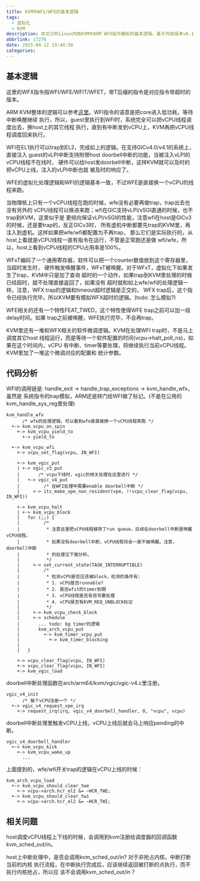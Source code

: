 ```yaml
---
title: KVM中WFI/WFE的基本逻辑
tags:
  - 虚拟化
  - KVM
description: 本文分析Linux内核KVM中ARM WFX指令模拟的基本逻辑。基于内核版本v6.11-rc7。
abbrlink: 17276
date: 2025-04-12 19:44:50
categories:
---
```


基本逻辑
---------

这里的WFX指令指WFI/WFE/WFIT/WFET，带T后缀的指令是对应指令带超时的版本。

ARM KVM整体的逻辑可以参考[这里](https://wangzhou.github.io/Linux内核ARM64-KVM虚拟化基本逻辑/)。WFI指令的语意是把core进入低功耗，等待中断唤醒继续
执行，所以，guest里执行到WFI时，系统完全可以把vCPU线程调度出去，换host上的其它线程
执行，直到有中断发到vCPU上，KVM再把vCPU线程调度回来执行。

WFI在EL1执行可以trap到EL2，完成如上的逻辑。在支持GICv4.0/v4.1的系统上，直接注入
guest的vLPI中断支持附带host doorbell中断的功能，当被注入vLPI的vCPU线程不在线时，
硬件可以给host发doorbell中断，这样KVM就可以及时的把vCPU上线，注入的vLPI中断也就
被及时的响应了。

WFE的虚拟化处理逻辑和WFI的逻辑基本一致，不过WFE是直接换一个vCPU的线程来跑。

当物理核上只有一个vCPU线程在跑的时候，wfe没有必要再做trap，trap出去也没有另外的
vCPU线程可以换进来跑；wfi在GIC支持vLPI/vSGI直通的时候，也不trap到KVM，这里似乎是
更倾向保证vLPI/vSGI的性能，注意wfi在host是GICv3的时候，还是要trap的，反正GICv3时，
所有虚机中断都要先trap的KVM里，再注入到虚机。这样如果把wfe/wfi都配置为不再trap，
那么它们是实际执行的，从host上看就是vCPU线程一直有指令在运行，不管是正常跑还是做
wfi/wfe，所以，host上看到vCPU线程的CPU占用率是100%。

WFxT编码了一个通用寄存器，软件可以把一个counter数值放到这个寄存器里，当超时发生时，
硬件触发唤醒事件，WFxT被唤醒。对于WFxT，虚拟化下如果发生了trap，KVM中只是加了查询
超时的一个动作，如果trap到KVM里处理的时候已经超时，就不处理直接返回了，如果没有
超时就和如上wfe/wfi的处理逻辑一样。注意，WFX trap的逻辑和timeout超时逻辑是正交的，
WFX trap后，这个指令已经执行完毕，所以KVM要有模拟WFX超时的逻辑。(todo: 怎么模拟?)

WFE相关的还有一个特性FEAT_TWED，这个特性使得WFE trap之前可以加一段delay时间。如果
trap之前被唤醒，WFE执行完毕，不会再trap。

KVM里还有一堆和WFX相关的软件微调逻辑。KVM在处理WFI trap时，不是马上调度其它host
线程运行，而是等待一个软件配置的时间(vcpu->halt_poll_ns)，如果在这个时间内，vCPU
有中断、timer等要处理，将继续执行当前vCPU线程。KVM里加了一堆这个微调对应的配置和
统计参数。

代码分析
---------

WFI的调用链是: handle_exit -> handle_trap_exceptions -> kvm_handle_wfx，虽然是
系统指令的trap模拟，ARM还是转门给WFI做了标记。(不是在公用的kvm_handle_sys_reg里处理)
```
kvm_handle_wfx
      /* wfe的处理逻辑，可以看到wfe是直接换一个vCPU线程来跑 */
  +-> kvm_vcpu_on_spin
    +-> kvm_vcpu_yield_to
      +-> yield_to

  +-> kvm_vcpu_wfi
    +-> vcpu_set_flag(vcpu, IN_WFI)

    +-> kvm_vgic_put
    | +-> vgic_v3_put
    |       /* vcpu下线时，vgic的相关处理在这里进行 */
    |   +-> vgic_v4_put
    |         /* 在WFI处理中需要enable doorbell中断 */
    |     +-> its_make_vpe_non_resident(vpe, !!vcpu_clear_flag(vcpu, IN_WFI))

    +-> kvm_vcpu_halt
    | +-> kvm_vcpu_block
    |   for (;;) {
    |         /*
    |          * 注意这里把vCPU线程移除了run queue，后续在doorbell中断里唤醒vCPU线程。
    |          * 如果没有doorbell中断，vCPU线程将会一直不被唤醒。注意，doorbell中断
    |          * 的处理见下面分析。
    |          */
    |     +-> set_current_state(TASK_INTERRUPTIBLE)
    |         /*
    |          * 检测vCPU是否应该被block，检测的条件有:
    |          * 1. vCPU是否runnable?
    |          * 2. 是否wfit的timer到期
    |          * 3. vCPU线程是否有信号要处理
    |          * 4. vCPU是否有KVM_REQ_UNBLOCK标记
    |          */
    |     +-> kvm_vcpu_check_block
    |     +-> schedule
    |       ... todo: bg timer的逻辑
    |       kvm_arch_vcpu_put
    |         +-> kvm_timer_vcpu_put
    |           +-> kvm_timer_blocking
    |
    |   }

    +-> vcpu_clear_flag(vcpu, IN_WFI)
    +-> vcpu_clear_flag(vcpu, IN_WFI)
    +-> kvm_vgic_load
```

doorbell中断处理函数在arch/arm64/kvm/vgic/vgic-v4.c里注册。
```
vgic_v4_init
      /* 每个vCPU注册一个 */
  +-> vgic_v4_request_vpe_irq
    +-> request_irq(irq, vgic_v4_doorbell_handler, 0, "vcpu", vcpu)
```

doorbell中断处理里触发vCPU上线，vCPU上线后就会马上响应pending的中断。
```
vgic_v4_doorbell_handler
  +-> kvm_vcpu_kick
    +-> kvm_vcpu_wake_up
      ...
```

上面提到的，wfe/wfi开关trap的逻辑在vCPU上线的时候：
```
kvm_arch_vcpu_load
  +-> kvm_vcpu_should_clear_twe
    +-> vcpu->arch.hcr_el2 &= ~HCR_TWE;
  +-> kvm_vcpu_should_clear_twi
    +-> vcpu->arch.hcr_el2 &= ~HCR_TWI;
```

相关问题
---------

host调度vCPU线程上下线的时候，会调用到kvm注册给调度器的回调函数kvm_sched_out/in。

host上中断处理中，是否会调用kvm_sched_out/in? 对于非抢占内核，中断打断当前的内核
执行流程，在中断执行完成后，应该继续返回被打断的点执行，而不执行内核抢占，所以应
该不会调用kvm_sched_out/in？
